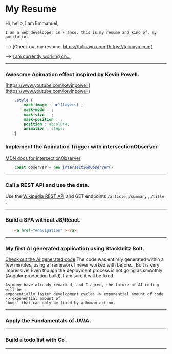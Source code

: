 
# My Resume
Hi, hello, I am Emmanuel,

    I am a web developper in France, this is my resume and kind of, my portfolio.


--> [Check out my resume, https://tulinayo.com](https://tulinayo.com)

--> [I am currently working on...](#My-first-AI-generated-application-using-Stackblitz-Bolt)

--------
### Awesome Animation effect inspired by Kevin Powell. 
[https://www.youtube.com/kevinpowell](https://www.youtube.com/kevinpowell)
```css
    .style {
        mask-image : url(layers) ;
        mask-mode : ;
        mask-size : ;
        mask-position : ;
        position : absolute;
        animation : steps;
    }
```
### Implement the Animation Trigger with intersectionObserver
[MDN docs for intersectionObserver](https://developer.mozilla.org/en-US/docs/Web/API/IntersectionObserver/IntersectionObserver)
```js
    const observer = new intersectionObserver()
```

--------
### Call a REST API and use the data. 
Use the [Wikipedia REST API](https://doc.wikimedia.org/Wikibase/master/js/rest-api/) 
and GET endpoints `/article`, `/summary` , `/title` . 

--------
### Build a SPA without JS/React.
```html
    <a href="#navigation" ></a>
```

--------
### My first AI generated application using Stackblitz Bolt. 
<!-- [Try Stackblitz Bolt](https://bolt.new/) -->

[Check out the AI generated code](https://bolt.new/~/stackblitz-starters-m8udfr)
The code was entirely generated within a few minutes, 
using a framework I never worked with before... Bolt is very impressive!
Even though the deployment process is not going as smoothly (Angular production build), I am sure it will be fixed.

    As many have already remarked, and I agree, the future of AI coding will be : 
    exponentially faster development cycles -> exponential amount of code -> exponential amount of 
    `bugs` that can only be fixed by a human action.

--------
### Apply the Fundamentals of JAVA.


--------
### Build a todo list with Go.


--------


